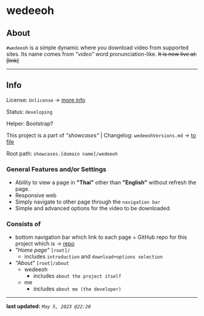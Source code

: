 # wedeeoh

## About

`#wedeeoh` is a simple dynamic where you download video from supported sites. Its name comes from _"video"_ word pronunciation-like. ~~It is now live at: [link]~~

---

## Info

License: `Unlicense` -> [more info](https://choosealicense.com/licenses/unlicense/)

Status: `developing`

Helper: Bootstrap?

This project is a part of _"showcases"_ | Changelog: `wedeeohVersions.md` -> [to file](wedeeohVersions.md)

Root path: `showcases.[domain name]/wedeeoh`

### General Features and/or Settings

- Ability to view a page in **"Thai"** other than **"English"** without refresh the page.
- Responsive web
- Simply navigate to other page through the `navigation bar`
- Simple and advanced options for the video to be downloaded.

### Consists of

- bottom navigation bar which link to each page + GitHub repo for this project which is -> [repo](https://github.com/ngzh-luke/self-wedeeoh)
- _"Home page"_ `[root]/`
  - includes `introduction` and `download+options selection`
- _"About"_ `[root]/about`
  - wedeeoh
    - includes `about the project itself`
  - me
    - includes `about me (the developer)`

---

**last updated:** _`May 5, 2023 @22:20`_

